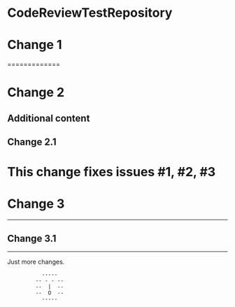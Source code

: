 
# CodeReviewTestRepository
# Change 1
=============
# Change 2
Additional content
-------------
## Change 2.1
This change fixes issues #1, #2, #3
=============
# Change 3
-------------
## Change 3.1

-------------
Just more changes.

               -----
             -- - - --
             --  |  --
             --  O  --
               -----
